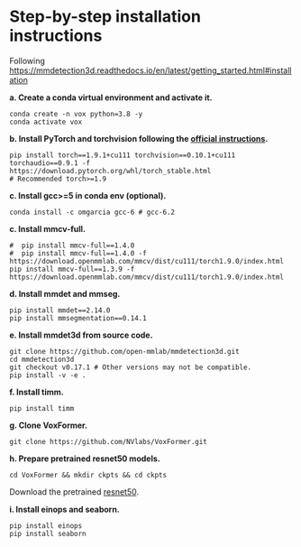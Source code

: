 # Step-by-step installation instructions

Following https://mmdetection3d.readthedocs.io/en/latest/getting_started.html#installation



**a. Create a conda virtual environment and activate it.**
```shell
conda create -n vox python=3.8 -y
conda activate vox
```

**b. Install PyTorch and torchvision following the [official instructions](https://pytorch.org/).**
```shell
pip install torch==1.9.1+cu111 torchvision==0.10.1+cu111 torchaudio==0.9.1 -f https://download.pytorch.org/whl/torch_stable.html
# Recommended torch>=1.9

```

**c. Install gcc>=5 in conda env (optional).**
```shell
conda install -c omgarcia gcc-6 # gcc-6.2
```

**c. Install mmcv-full.**
```shell
#  pip install mmcv-full==1.4.0
#  pip install mmcv-full==1.4.0 -f https://download.openmmlab.com/mmcv/dist/cu111/torch1.9.0/index.html
pip install mmcv-full==1.3.9 -f https://download.openmmlab.com/mmcv/dist/cu111/torch1.9.0/index.html
```

**d. Install mmdet and mmseg.**
```shell
pip install mmdet==2.14.0
pip install mmsegmentation==0.14.1
```

**e. Install mmdet3d from source code.**
```shell
git clone https://github.com/open-mmlab/mmdetection3d.git
cd mmdetection3d
git checkout v0.17.1 # Other versions may not be compatible.
pip install -v -e .
```

**f. Install timm.**
```shell
pip install timm
```


**g. Clone VoxFormer.**
```
git clone https://github.com/NVlabs/VoxFormer.git
```

**h. Prepare pretrained resnet50 models.**
```shell
cd VoxFormer && mkdir ckpts && cd ckpts
```
Download the pretrained [resnet50](https://drive.google.com/file/d/1A4Efx7OQ2KVokM1XTbZ6Lf2Q5P-srsyE/view?usp=share_link).


**i. Install einops and seaborn.**
```shell
pip install einops
pip install seaborn
```
